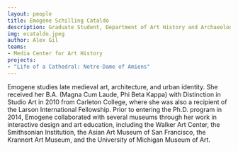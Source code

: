 ```yaml
---
layout: people
title: Emogene Schilling Cataldo	
description: Graduate Student, Department of Art History and Archaeology
img: ecataldo.jpeg
author: Alex Gil
teams:
- Media Center for Art History
projects:
- "Life of a Cathedral: Notre-Dame of Amiens"
---
```


Emogene studies late medieval art, architecture, and urban identity. She received her B.A. (Magna Cum Laude, Phi Beta Kappa) with Distinction in Studio Art in 2010 from Carleton College, where she was also a recipient of the Larson International Fellowship. Prior to entering the Ph.D. program in 2014, Emogene collaborated with several museums through her work in interactive design and art education, including the Walker Art Center, the Smithsonian Institution, the Asian Art Museum of San Francisco, the Krannert Art Museum, and the University of Michigan Museum of Art.